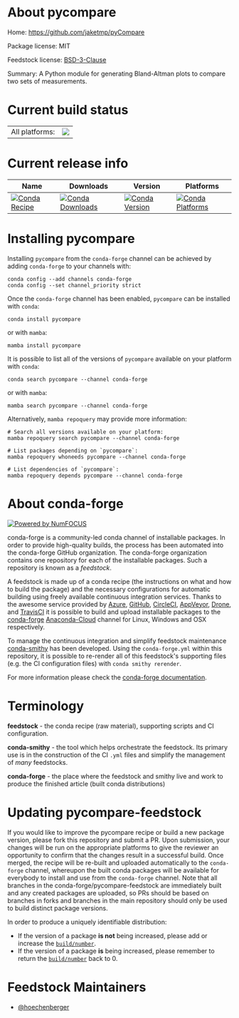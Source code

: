 About pycompare
===============

Home: https://github.com/jaketmp/pyCompare

Package license: MIT

Feedstock license: [BSD-3-Clause](https://github.com/conda-forge/pycompare-feedstock/blob/main/LICENSE.txt)

Summary: A Python module for generating Bland-Altman plots to compare two sets of measurements.

Current build status
====================


<table><tr><td>All platforms:</td>
    <td>
      <a href="https://dev.azure.com/conda-forge/feedstock-builds/_build/latest?definitionId=6464&branchName=main">
        <img src="https://dev.azure.com/conda-forge/feedstock-builds/_apis/build/status/pycompare-feedstock?branchName=main">
      </a>
    </td>
  </tr>
</table>

Current release info
====================

| Name | Downloads | Version | Platforms |
| --- | --- | --- | --- |
| [![Conda Recipe](https://img.shields.io/badge/recipe-pycompare-green.svg)](https://anaconda.org/conda-forge/pycompare) | [![Conda Downloads](https://img.shields.io/conda/dn/conda-forge/pycompare.svg)](https://anaconda.org/conda-forge/pycompare) | [![Conda Version](https://img.shields.io/conda/vn/conda-forge/pycompare.svg)](https://anaconda.org/conda-forge/pycompare) | [![Conda Platforms](https://img.shields.io/conda/pn/conda-forge/pycompare.svg)](https://anaconda.org/conda-forge/pycompare) |

Installing pycompare
====================

Installing `pycompare` from the `conda-forge` channel can be achieved by adding `conda-forge` to your channels with:

```
conda config --add channels conda-forge
conda config --set channel_priority strict
```

Once the `conda-forge` channel has been enabled, `pycompare` can be installed with `conda`:

```
conda install pycompare
```

or with `mamba`:

```
mamba install pycompare
```

It is possible to list all of the versions of `pycompare` available on your platform with `conda`:

```
conda search pycompare --channel conda-forge
```

or with `mamba`:

```
mamba search pycompare --channel conda-forge
```

Alternatively, `mamba repoquery` may provide more information:

```
# Search all versions available on your platform:
mamba repoquery search pycompare --channel conda-forge

# List packages depending on `pycompare`:
mamba repoquery whoneeds pycompare --channel conda-forge

# List dependencies of `pycompare`:
mamba repoquery depends pycompare --channel conda-forge
```


About conda-forge
=================

[![Powered by
NumFOCUS](https://img.shields.io/badge/powered%20by-NumFOCUS-orange.svg?style=flat&colorA=E1523D&colorB=007D8A)](https://numfocus.org)

conda-forge is a community-led conda channel of installable packages.
In order to provide high-quality builds, the process has been automated into the
conda-forge GitHub organization. The conda-forge organization contains one repository
for each of the installable packages. Such a repository is known as a *feedstock*.

A feedstock is made up of a conda recipe (the instructions on what and how to build
the package) and the necessary configurations for automatic building using freely
available continuous integration services. Thanks to the awesome service provided by
[Azure](https://azure.microsoft.com/en-us/services/devops/), [GitHub](https://github.com/),
[CircleCI](https://circleci.com/), [AppVeyor](https://www.appveyor.com/),
[Drone](https://cloud.drone.io/welcome), and [TravisCI](https://travis-ci.com/)
it is possible to build and upload installable packages to the
[conda-forge](https://anaconda.org/conda-forge) [Anaconda-Cloud](https://anaconda.org/)
channel for Linux, Windows and OSX respectively.

To manage the continuous integration and simplify feedstock maintenance
[conda-smithy](https://github.com/conda-forge/conda-smithy) has been developed.
Using the ``conda-forge.yml`` within this repository, it is possible to re-render all of
this feedstock's supporting files (e.g. the CI configuration files) with ``conda smithy rerender``.

For more information please check the [conda-forge documentation](https://conda-forge.org/docs/).

Terminology
===========

**feedstock** - the conda recipe (raw material), supporting scripts and CI configuration.

**conda-smithy** - the tool which helps orchestrate the feedstock.
                   Its primary use is in the construction of the CI ``.yml`` files
                   and simplify the management of *many* feedstocks.

**conda-forge** - the place where the feedstock and smithy live and work to
                  produce the finished article (built conda distributions)


Updating pycompare-feedstock
============================

If you would like to improve the pycompare recipe or build a new
package version, please fork this repository and submit a PR. Upon submission,
your changes will be run on the appropriate platforms to give the reviewer an
opportunity to confirm that the changes result in a successful build. Once
merged, the recipe will be re-built and uploaded automatically to the
`conda-forge` channel, whereupon the built conda packages will be available for
everybody to install and use from the `conda-forge` channel.
Note that all branches in the conda-forge/pycompare-feedstock are
immediately built and any created packages are uploaded, so PRs should be based
on branches in forks and branches in the main repository should only be used to
build distinct package versions.

In order to produce a uniquely identifiable distribution:
 * If the version of a package **is not** being increased, please add or increase
   the [``build/number``](https://docs.conda.io/projects/conda-build/en/latest/resources/define-metadata.html#build-number-and-string).
 * If the version of a package **is** being increased, please remember to return
   the [``build/number``](https://docs.conda.io/projects/conda-build/en/latest/resources/define-metadata.html#build-number-and-string)
   back to 0.

Feedstock Maintainers
=====================

* [@hoechenberger](https://github.com/hoechenberger/)

